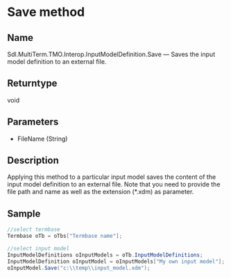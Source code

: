 # Save method
## Name

Sdl.MultiTerm.TMO.Interop.InputModelDefinition.Save —          Saves the input model definition to an external file.

## Returntype

void

## Parameters

* FileName (String)

## Description

Applying this method to a particular input model saves the content of the input model definition to an external file. Note that you need to provide the file path and name as well as the extension (\*.xdm) as parameter.

## Sample


```cs
//select termbase
Termbase oTb = oTbs["Termbase name"];

//select input model
InputModelDefinitions oInputModels = oTb.InputModelDefinitions;
InputModelDefinition oInputModel = oInputModels["My own input model"];
oInputModel.Save("c:\\temp\\input_model.xdm");
```

